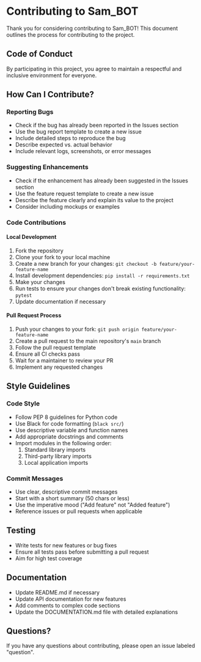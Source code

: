 # Contributing to Sam_BOT

Thank you for considering contributing to Sam_BOT! This document outlines the process for contributing to the project.

## Code of Conduct

By participating in this project, you agree to maintain a respectful and inclusive environment for everyone.

## How Can I Contribute?

### Reporting Bugs

- Check if the bug has already been reported in the Issues section
- Use the bug report template to create a new issue
- Include detailed steps to reproduce the bug
- Describe expected vs. actual behavior
- Include relevant logs, screenshots, or error messages

### Suggesting Enhancements

- Check if the enhancement has already been suggested in the Issues section
- Use the feature request template to create a new issue
- Describe the feature clearly and explain its value to the project
- Consider including mockups or examples

### Code Contributions

#### Local Development

1. Fork the repository
2. Clone your fork to your local machine
3. Create a new branch for your changes: `git checkout -b feature/your-feature-name`
4. Install development dependencies: `pip install -r requirements.txt`
5. Make your changes
6. Run tests to ensure your changes don't break existing functionality: `pytest`
7. Update documentation if necessary

#### Pull Request Process

1. Push your changes to your fork: `git push origin feature/your-feature-name`
2. Create a pull request to the main repository's `main` branch
3. Follow the pull request template
4. Ensure all CI checks pass
5. Wait for a maintainer to review your PR
6. Implement any requested changes

## Style Guidelines

### Code Style

- Follow PEP 8 guidelines for Python code
- Use Black for code formatting (`black src/`)
- Use descriptive variable and function names
- Add appropriate docstrings and comments
- Import modules in the following order:
  1. Standard library imports
  2. Third-party library imports
  3. Local application imports

### Commit Messages

- Use clear, descriptive commit messages
- Start with a short summary (50 chars or less)
- Use the imperative mood ("Add feature" not "Added feature")
- Reference issues or pull requests when applicable

## Testing

- Write tests for new features or bug fixes
- Ensure all tests pass before submitting a pull request
- Aim for high test coverage

## Documentation

- Update README.md if necessary
- Update API documentation for new features
- Add comments to complex code sections
- Update the DOCUMENTATION.md file with detailed explanations

## Questions?

If you have any questions about contributing, please open an issue labeled "question". 